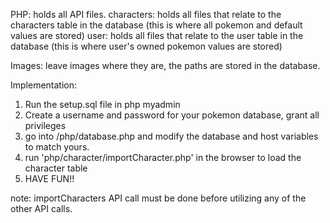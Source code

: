 PHP:
holds all API files.
characters:
holds all files that relate to the characters table in the database (this is where all pokemon and default values are stored)
user:
holds all files that relate to the user table in the database (this is where user's owned pokemon values are stored)

Images:
leave images where they are, the paths are stored in the database.


Implementation:
1. Run the setup.sql file in php myadmin 
2. Create a username and password for your pokemon database, grant all privileges 
3. go into /php/database.php and modify the database and host variables to match yours.
4. run 'php/character/importCharacter.php' in the browser to load the character table
5. HAVE FUN!!

note: importCharacters API call must be done before utilizing any of the other API calls.
